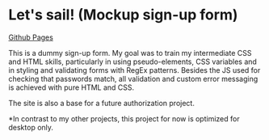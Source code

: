 # Let's sail! (Mockup sign-up form)

[Github Pages](https://nathoggles.github.io/Sign-up-to-sailing/)

This is a dummy sign-up form. My goal was to train my intermediate CSS and HTML skills, particularly in using pseudo-elements, CSS variables and in styling and validating forms with RegEx patterns. Besides the JS used for checking that passwords match, all validation and custom error messaging is achieved with pure HTML and CSS. 

The site is also a base for a future authorization project.

*In contrast to my other projects, this project for now is optimized for desktop only.

